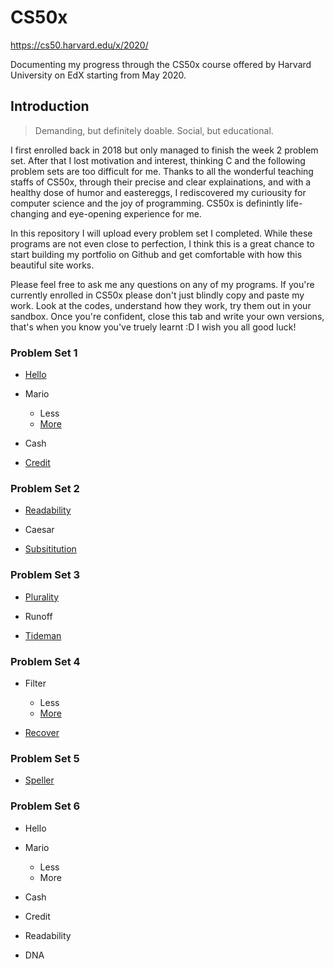 # CS50x

https://cs50.harvard.edu/x/2020/

Documenting my progress through the CS50x course offered by Harvard University on EdX starting from May 2020.
## Introduction
>Demanding, but definitely doable. Social, but educational. 

I first enrolled back in 2018 but only managed to finish the week 2 problem set. After that I lost motivation and interest, thinking C and the following problem sets are too difficult for me. Thanks to all the wonderful teaching staffs of CS50x, through their precise and clear explainations, and with a healthy dose of humor and eastereggs, I rediscovered my curiousity for computer science and the joy of programming. CS50x is definintly life-changing and eye-opening experience for me.

In this repository I will upload every problem set I completed. While these programs are not even close to perfection, I think this is a great chance to start building my portfolio on Github and get comfortable with how this beautiful site works. 

Please feel free to ask me any questions on any of my programs. If you're currently enrolled in CS50x please don't just blindly copy and paste my work. Look at the codes, understand how they work, try them out in your sandbox. Once you're confident, close this tab and write your own versions, that's when you know you've truely learnt :D I wish you all good luck!

### Problem Set 1
 - [Hello](C/pset1/hello.c)
 
 - Mario
   - Less
   - [More](C/pset1/mario/more/mario.c)
   
 - Cash
 - [Credit](C/pset1/credit.c)

### Problem Set 2
 - [Readability](C/pset2/readability.c)

 - Caesar

 - [Subsititution](C/pset2/substitution.c)

### Problem Set 3
 - [Plurality](C/pset3/plurality.c)

 - Runoff

 - [Tideman](C/pset3/tideman.c)

### Problem Set 4
 - Filter 
   - Less
   - [More](C/pset4/filter/more/helpers.c)

 - [Recover](C/pset4/recover.c)

### Problem Set 5
 - [Speller](C/pset5/speller.c)

### Problem Set 6
 - Hello
 
 - Mario
   - Less
   - More
   
 - Cash
 - Credit
 
 - Readability
 
 - DNA
